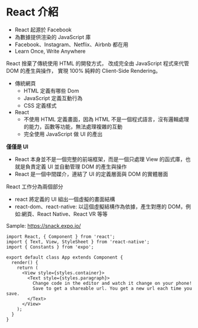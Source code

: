 # React 介紹
  * React 起源於 Facebook
  * 為數據提供渲染的 JavaScript 庫
  * Facebook、Instagram、Netflix、Airbnb 都在用
  * Learn Once, Write Anywhere

React 捨棄了傳統使用 HTML 的開發方式，
改成完全由 JavaScript 程式來代管 DOM 的產生與操作，
實現 100% 純粹的 Client-Side Rendering。
- 傳統網頁
  - HTML 定義有哪些 Dom
  - JavaScript 定義互動行為
  - CSS 定義樣式
- React
  - 不使用 HTML 定義畫面，因為 HTML 不是一個程式語言，沒有邏輯處理的能力，函數等功能，無法處理複雜的互動
  - 完全使用 JavaScript 做 UI 的產出

**僅僅是 UI**
* React 本身並不是一個完整的前端框架，而是一個只處理 View 的函式庫，也就是負責定義 UI 並自動管理 DOM 的產生與操作
* React 是一個中間媒介，連結了 UI 的定義層面與 DOM 的實體層面

React 工作分為兩個部分
- react 將定義的 UI 組出一個虛擬的畫面結構
- react-dom、react-native: 以這個虛擬結構作為依據，產生對應的 DOM，例如:網頁、React Native、React VR 等等


Sample: https://snack.expo.io/
```
import React, { Component } from 'react';
import { Text, View, StyleSheet } from 'react-native';
import { Constants } from 'expo';

export default class App extends Component {
  render() {
    return (
      <View style={styles.container}>
        <Text style={styles.paragraph}>
          Change code in the editor and watch it change on your phone!
          Save to get a shareable url. You get a new url each time you save.
        </Text>
      </View>
    );
  }
}
```